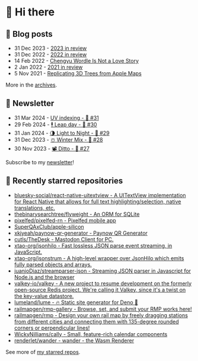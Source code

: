 # 👋 Hi there

## 📝 Blog posts

<!-- feed start -->
- 31 Dec 2023 - [2023 in review](https://cheeaun.com/blog/2023/12/2023-in-review/)
- 31 Dec 2022 - [2022 in review](https://cheeaun.com/blog/2022/12/2022-in-review/)
- 14 Feb 2022 - [Chengyu Wordle Is Not a Love Story](https://cheeaun.com/blog/2022/02/chengyu-wordle-is-not-a-love-story/)
- 2 Jan 2022 - [2021 in review](https://cheeaun.com/blog/2022/01/2021-in-review/)
- 5 Nov 2021 - [Replicating 3D Trees from Apple Maps](https://cheeaun.com/blog/2021/11/replicating-3d-trees-apple-maps/)
<!-- feed end -->

More in the [archives](https://cheeaun.com/blog/archives/).

## 📰 Newsletter

<!-- newsletter start -->
- 31 Mar 2024 - [UV indexing - 🥫 #31](https://cheeaun.substack.com/p/uv-indexing-31)
- 29 Feb 2024 - [🕴️ Leap day - 🥫 #30](https://cheeaun.substack.com/p/leap-day-30)
- 31 Jan 2024 - [🌗 Light to Night - 🥫 #29](https://cheeaun.substack.com/p/light-to-night-29)
- 31 Dec 2023 - [☃️ Winter Mix - 🥫 #28](https://cheeaun.substack.com/p/winter-mix-28)
- 30 Nov 2023 - [📽️ Ditto - 🥫 #27](https://cheeaun.substack.com/p/ditto-27)
<!-- newsletter end -->

Subscribe to my [newsletter](https://cheeaun.substack.com/)!

## 🌟 Recently starred repositories

<!-- starred repos start -->
- [bluesky-social/react-native-uitextview - A UITextView implementation for React Native that allows for full text highlighting/selection, native translations, etc.](https://github.com/bluesky-social/react-native-uitextview)
- [thebinarysearchtree/flyweight - An ORM for SQLite](https://github.com/thebinarysearchtree/flyweight)
- [pixelfed/pixelfed-rn - Pixelfed mobile app](https://github.com/pixelfed/pixelfed-rn)
- [SuperQAxClub/apple-silicon](https://github.com/SuperQAxClub/apple-silicon)
- [xkjyeah/paynow-qr-generator - Paynow QR Generator](https://github.com/xkjyeah/paynow-qr-generator)
- [cutls/TheDesk - Mastodon Client for PC.](https://github.com/cutls/TheDesk)
- [xtao-org/jsonhilo - Fast lossless JSON parse event streaming, in JavaScript.](https://github.com/xtao-org/jsonhilo)
- [xtao-org/jsonstrum - A high-level wrapper over JsonHilo which emits fully parsed objects and arrays.](https://github.com/xtao-org/jsonstrum)
- [juanjoDiaz/streamparser-json - Streaming JSON parser in Javascript for Node.js and the browser](https://github.com/juanjoDiaz/streamparser-json)
- [valkey-io/valkey - A new project to resume development on the formerly open-source Redis project. We're calling it Valkey, since it's a twist on the key-value datastore.](https://github.com/valkey-io/valkey)
- [lumeland/lume - 🔥 Static site generator for Deno 🦕](https://github.com/lumeland/lume)
- [railmapgen/rmp-gallery - Browse, set, and submit your RMP works here!](https://github.com/railmapgen/rmp-gallery)
- [railmapgen/rmp - Design your own rail map by freely dragging stations from different cities and connecting them with 135-degree rounded corners or perpendicular lines!](https://github.com/railmapgen/rmp)
- [WickyNilliams/cally - Small, feature-rich calendar components](https://github.com/WickyNilliams/cally)
- [renderlet/wander - wander - the Wasm Renderer](https://github.com/renderlet/wander)
<!-- starred repos end -->

See more of [my starred repos](https://github.com/stars/cheeaun/).
